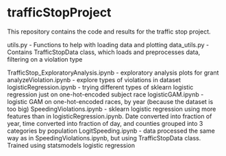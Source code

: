 # trafficStopProject
This repository contains the code and results for the traffic stop project.

utils.py - Functions to help with loading data and plotting
data_utils.py - Contains TrafficStopData class, which loads and preprocesses data, filtering on a violation type

TrafficStop_ExploratoryAnalysis.ipynb - exploratory analysis plots for grant
analyzeViolation.ipynb - explore types of violations in dataset
logisticRegression.ipynb - trying different types of sklearn logistic regression just on one-hot-encoded subject race
logisticGAM.ipynb - logistic GAM on one-hot-encoded races, by year (because the dataset is too big)
SpeedingViolations.ipynb - sklearn logistic regression using more features than in logisticRegression.ipynb. Date converted into fraction of year, time converted into fraction of day, and counties grouped into 3 categories by population
LogitSpeeding.ipynb - data processed the same way as in SpeedingViolations.ipynb, but using TrafficStopData class. Trained using statsmodels logistic regression
